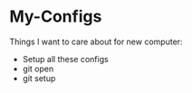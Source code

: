 # My-Configs

Things I want to care about for new computer:
- Setup all these configs
- git open
- git setup
